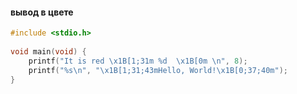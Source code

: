 #### вывод в цвете
```c
#include <stdio.h>
 
void main(void) {
    printf("It is red \x1B[1;31m %d  \x1B[0m \n", 8);
    printf("%s\n", "\x1B[1;31;43mHello, World!\x1B[0;37;40m");
}
```
